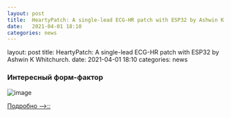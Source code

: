 ```yaml
---
layout: post
title:  HeartyPatch: A single-lead ECG-HR patch with ESP32 by Ashwin K Whitchurch.
date:   2021-04-01 18:10
categories: news
---
```


layout: post
title:  HeartyPatch: A single-lead ECG-HR patch with ESP32 by Ashwin K Whitchurch.
date:   2021-04-01 18:10
categories: news

### Интересный форм-фактор

![image](https://pbs.twimg.com/media/C9qkryOWAAAWu5b?format=jpg&name=large)

[Подробно -->::](https://hackaday.io/project/21046-heartypatch-a-single-lead-ecg-hr-patch-with-esp32)

